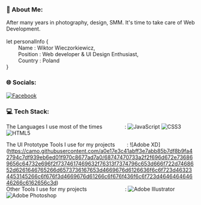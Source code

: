 ### 💫 About Me:
After many years in photography, design, SMM. It's time to take care of Web Development. <br>
<br>let personalInfo {
<br> &emsp;&emsp; Name : Wiktor Wieczorkiewicz,
<br> &emsp;&emsp; Position : Web developer & UI Design Enthusiast,
<br> &emsp;&emsp; Country : Poland
<br>}


### 🌐 Socials:
[![Facebook](https://img.shields.io/badge/Facebook-%231877F2.svg?logo=Facebook&logoColor=white)](https://www.facebook.com/wiktor.wieczorkiewicz/) 
 <!-- This is commented out. [![Instagram](https://img.shields.io/badge/Instagram-%23E4405F.svg?logo=Instagram&logoColor=white)](LINK) 
[![LinkedIn](https://img.shields.io/badge/LinkedIn-%230077B5.svg?logo=linkedin&logoColor=white)](LINK) 
[![Stack Overflow](https://img.shields.io/badge/-Stackoverflow-FE7A16?logo=stack-overflow&logoColor=white)](LINK) -->


### 💻 Tech Stack:
The Languages I use most of the times &emsp;&emsp;&emsp;&emsp;: ![JavaScript](https://img.shields.io/badge/javascript-%23323330.svg?style=flat-square&logo=javascript&logoColor=%23F7DF1E) ![CSS3](https://img.shields.io/badge/css3-%231572B6.svg?style=flat-square&logo=css3&logoColor=white) ![HTML5](https://img.shields.io/badge/html5-%23E34F26.svg?style=flat-square&logo=html5&logoColor=white) <!-- ![React](https://img.shields.io/badge/-ReactJs-61DAFB?logo=react) ![Bootstrap](https://img.shields.io/badge/bootstrap-%23563D7C.svg?style=flat-square&logo=bootstrap&logoColor=white) -->
<!-- <br>Project Deployable platforms I've worked with &emsp;:  ![Vercel](https://img.shields.io/badge/vercel-%23000000.svg?style=flat-square&logo=vercel&logoColor=white) ![DigitalOcean](https://img.shields.io/badge/DigitalOcean-%230167ff.svg?style=flat-square&logo=digitalOcean&logoColor=white) ![Cloudflare](https://img.shields.io/badge/Cloudflare-F38020?style=flat-square&logo=Cloudflare&logoColor=white) ![Apache](https://img.shields.io/badge/apache-%23D42029.svg?style=flat-square&logo=apache&logoColor=white) ![Nginx](https://img.shields.io/badge/nginx-%23009639.svg?style=flat-square&logo=nginx&logoColor=white) -->
The UI Prototype Tools I use for my projects &emsp;&emsp;: ![Adobe XD] (https://camo.githubusercontent.com/a0e17e3c41abff3e7abb85b7df8b9fa42794c7df939eb6ed01f970c8677ad7a0/68747470733a2f2f696d672e736869656c64732e696f2f7374617469632f76313f7374796c653d666f722d7468652d6261646765266d6573736167653d4669676d6126636f6c6f723d463234453145266c6f676f3d4669676d61266c6f676f436f6c6f723d464646464646266c6162656c3d)
<br>Other Tools I use for my projects &emsp;&emsp;&emsp;&emsp;&emsp;&emsp;&emsp;: ![Adobe Illustrator](https://img.shields.io/badge/adobeillustrator-%23FF9A00.svg?style=flat-square&logo=adobeillustrator&logoColor=white) ![Adobe Photoshop](https://img.shields.io/badge/adobephotoshop-%2331A8FF.svg?style=flat-square&logo=adobephotoshop&logoColor=white) <!-- ![Adobe Dreamweaver](https://img.shields.io/badge/Adobe%20Dreamweaver-FF61F6.svg?style=flat-square&logo=Adobe%20Dreamweaver&logoColor=white) -->

<!-- 
### 📊 GitHub Stats:
![](https://github-readme-stats.vercel.app/api?username=&theme=gotham&hide_border=false&include_all_commits=true&count_private=true)<br/>
![](https://github-readme-streak-stats.herokuapp.com/?user=&theme=gotham&hide_border=false)<br/>
![](https://github-readme-stats.vercel.app/api/top-langs/?username=&theme=gotham&hide_border=false&include_all_commits=true&count_private=true&layout=compact)
<img width="50%" align="right" alt="Github" src="https://raw.githubusercontent.com/onimur/.github/master/.resources/git-header.svg" />


### ✍️ Random Dev Quote
![](https://quotes-github-readme.vercel.app/api?type=horizontal&theme=dark)

---



-->

